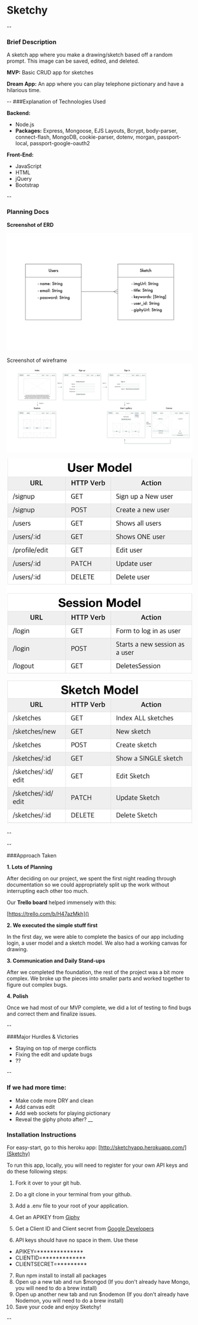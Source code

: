 # Sketchy

--
### Brief Description

A sketch app where you make a drawing/sketch based off a random prompt. This image can be saved, edited, and deleted. 

**MVP:**
Basic CRUD app for sketches

**Dream App:**
An app where you can play telephone pictionary and have a hilarious time. 

--
###Explanation of Technologies Used

**Backend:**

* Node.js
* **Packages:** Express, Mongoose, EJS Layouts, Bcrypt, body-parser, connect-flash, MongoDB, cookie-parser, dotenv, morgan, passport-local, passport-google-oauth2

**Front-End:** 

* JavaScript
* HTML
* jQuery
* Bootstrap

--

### Planning Docs
**Screenshot of ERD**

![Screenshot of ERD](./Screenshots/Sketchy_ERD.jpg)

Screenshot of wireframe
![Screenshot of wireframe](./Screenshots/Sketchy_wireframe.jpg)


![Screenshot of User-Session API](./Screenshots/User-Session-API.png)

![Screenshot of Sketch API](./Screenshots/Sketch-API.png)

--

--

###Approach Taken

**1. Lots of Planning**

After deciding on our project, we spent the first night reading through documentation so we could appropriately split up the work without interrupting each other too much. 

Our **Trello board** helped immensely with this: 

[https://trello.com/b/H47azMkh]()


**2. We executed the simple stuff first**

In the first day, we were able to complete the basics of our app including login, a user model and a sketch model. We also had a working canvas for drawing.

**3. Communication and Daily Stand-ups**

After we completed the foundation, the rest of the project was a bit more complex. We broke up the pieces into smaller parts and worked together to figure out complex bugs. 

**4. Polish**

Once we had most of our MVP complete, we did a lot of testing to find bugs and correct them and finalize issues.  

--

###Major Hurdles & Victories
* Staying on top of merge conflicts
* Fixing the edit and update bugs
* ??

--
### If we had more time:
* Make code more DRY and clean
* Add canvas edit 
* Add web sockets for playing pictionary
* Reveal the giphy photo after? 
__

### Installation Instructions

For easy-start, go to this heroku app:
[http://sketchyapp.herokuapp.com/](Sketchy)

To run this app, locally, you will need to register for your own API keys and do these following steps: 

1. Fork it over to your git hub. 


2. Do a git clone in your terminal from your github. 


3. Add a .env file to your root of your application. 
 

4.  Get an APIKEY from [Giphy](https://developers.giphy.com/)
5. Get a Client ID and Client secret from [Google Developers](https://developers.google.com/) 

6. API keys should have no space in them. Use these 

* APIKEY=**************
* CLIENTID=*************
* CLIENTSECRET=*********

7. Run npm install to install all packages
8. Open up a new tab and run $mongod
(If you don't already have Mongo, you will need to do a brew install)
9. Open up another new tab and run $nodemon
(If you don't already have Nodemon, you will need to do a brew install)
10. Save your code and enjoy Sketchy!



--



